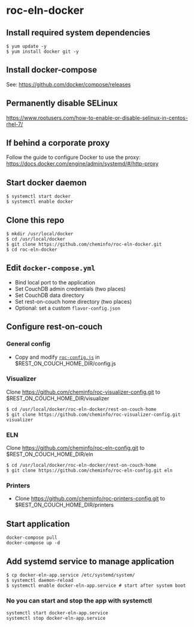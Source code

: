 # roc-eln-docker

## Install required system dependencies

```
$ yum update -y
$ yum install docker git -y
```

## Install docker-compose

See: https://github.com/docker/compose/releases

## Permanently disable SELinux

https://www.rootusers.com/how-to-enable-or-disable-selinux-in-centos-rhel-7/

## If behind a corporate proxy

Follow the guide to configure Docker to use the proxy: https://docs.docker.com/engine/admin/systemd/#/http-proxy

## Start docker daemon

```
$ systemctl start docker
$ systemctl enable docker
```

## Clone this repo

```
$ mkdir /usr/local/docker
$ cd /usr/local/docker
$ git clone https://github.com/cheminfo/roc-eln-docker.git
$ cd roc-eln-docker
```

## Edit `docker-compose.yml`

- Bind local port to the application
- Set CouchDB admin credentials (two places)
- Set CouchDB data directory
- Set rest-on-couch home directory (two places)
- Optional: set a custom `flavor-config.json`

## Configure rest-on-couch

### General config

- Copy and modify [`roc-config.js`](./roc-config.js) in $REST_ON_COUCH_HOME_DIR/config.js

### Visualizer

Clone https://github.com/cheminfo/roc-visualizer-config.git to $REST_ON_COUCH_HOME_DIR/visualizer

```
$ cd /usr/local/docker/roc-eln-docker/rest-on-couch-home
$ git clone https://github.com/cheminfo/roc-visualizer-config.git visualizer
```

### ELN

Clone https://github.com/cheminfo/roc-eln-config.git to $REST_ON_COUCH_HOME_DIR/eln


```
$ cd /usr/local/docker/roc-eln-docker/rest-on-couch-home
$ git clone https://github.com/cheminfo/roc-eln-config.git eln
```

### Printers

- Clone https://github.com/cheminfo/roc-printers-config.git to $REST_ON_COUCH_HOME_DIR/printers

## Start application

```
docker-compose pull
docker-compose up -d
```

## Add systemd service to manage application

```
$ cp docker-eln-app.service /etc/systemd/system/
$ systemctl daemon-reload
$ systemctl enable docker-eln-app.service # start after system boot
```

### No you can start and stop the app with systemctl

```
systemctl start docker-eln-app.service
systemctl stop docker-eln-app.service
```
